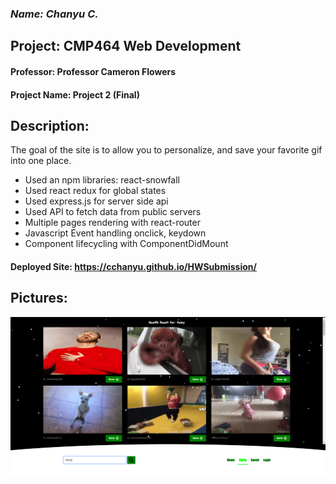 ### *Name: Chanyu C.*

## Project: CMP464 Web Development
#### Professor: Professor Cameron Flowers
#### Project Name: Project 2 (Final)

## Description:

The goal of the site is to allow you to personalize,
and save your favorite gif into one place.

- Used an npm libraries: react-snowfall
- Used react redux for global states
- Used express.js for server side api
- Used API to fetch data from public servers
- Multiple pages rendering with react-router
- Javascript Event handling onclick, keydown
- Component lifecycling with ComponentDidMount

#### Deployed Site: https://cchanyu.github.io/HWSubmission/

## Pictures:
<img src = "src/svg/img1.png" alt="Image">